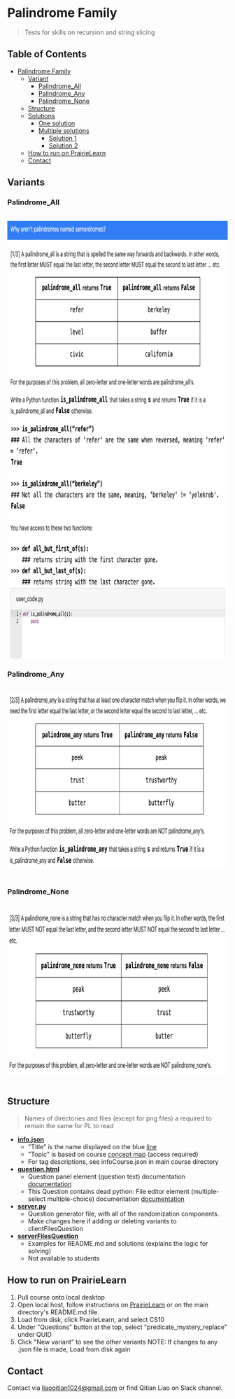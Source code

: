 # Palindrome Family
> Tests for skills on recursion and string slicing 
## Table of Contents
- [Palindrome Family](#Palindrome-Family)
  - [Variant](#examples)
    - [Palindrome_All](#Palindrome_All)
    - [Palindrome_Any](#Palindrome_Any)
    - [Palindrome_None](#Palindrome_None)
  - [Structure](#structure)
  - [Solutions](#solutions)
    - [One solution](#one-solution)
    - [Multiple solutions](#multiple-solutions)
      - [Solution 1](#solution-1)
      - [Solution 2](#solution-2)
  - [How to run on PrairieLearn](#how-to-run-on-prairielearn)
  - [Contact](#Contact)
​
## Variants
### Palindrome_All
​
​<img src="serverFilesQuestion/palindromeAll.png"
width="800" height="1000"/>
### Palindrome_Any
​
<img src="serverFilesQuestion/palindromeAny.png"
width="800" height="400"/>
​
### Palindrome_None
​
<img src="serverFilesQuestion/palindromeNone.png"
width="800" height="375"/>
​
## Structure
> Names of directories and files (except for png files) a required to remain the same for PL to read
​
- [**info.json**](info.json)
  - "Title" is the name displayed on the blue [line](#part-1)
  - "Topic" is based on course [concept map](https://docs.google.com/document/d/1B4QBVE2CvoQNXok986j8sVsMYb9662Nd8bFI9nIIj4g/edit) (access required)
  - For tag descriptions, see infoCourse.json in main course directory
​
- [**question.html**](question.html)
  - Question panel element (question text) documentation [documentation](https://prairielearn.readthedocs.io/en/latest/elements/#pl-question-panel-element)
  - This Question contains dead python: File editor element (multiple-select multiple-choice) documentation [documentation](https://prairielearn.readthedocs.io/en/latest/elements/#pl-file-editor-element)
​
- [**server.py**](server.py)
  - Question generator file, with all of the randomization components.
  - Make changes here if adding or deleting variants to clientFilesQuestion
​
- [**serverFilesQuestion**](serverFilesQuestion)
  - Examples for README.md and solutions (explains the logic for solving)
  - Not available to students

## How to run on PrairieLearn
1. Pull course onto local desktop
2. Open local host, follow instructions on [PrairieLearn](https://prairielearn.readthedocs.io/en/latest/installing/) or on the main directory's README.md file.
3. Load from disk, click PrairieLearn, and select CS10
4. Under "Questions" button at the top, select "predicate_mystery_replace" under QUID
5. Click "New variant" to see the other variants 
NOTE: If changes to any .json file is made, Load from disk again
​
## Contact

Contact via liaoqitian1024@gmail.com or find Qitian Liao on Slack channel. 
